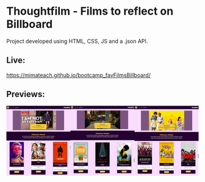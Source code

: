# Thoughtfilm - Films to reflect on Billboard

Project developed using HTML, CSS, JS and a .json API. 

## Live: 

https://mimateach.github.io/bootcamp_favFilmsBillboard/


## Previews: 
<div style="display: grid; grid-template-columns: auto auto auto">
<img src="/preview-carrousel1.png"> 
<img src="/preview-carrousel2.png"> 
<img src="/preview-carrousel3.png"> 

<img src="/preview-billboard1.png"> 
<img src="/preview-billboard2.png"> 
<img src="/preview-billboard3.png"> 


